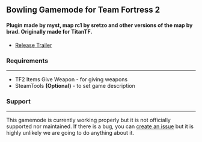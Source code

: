 Bowling Gamemode for Team Fortress 2
---
#### Plugin made by myst, map rc1 by sretzo and other versions of the map by brad. Originally made for TitanTF.
- [Release Trailer](https://www.youtube.com/watch?v=kXK2yqUzSo4)

### Requirements
---
- TF2 Items Give Weapon - for giving weapons
- SteamTools **(Optional)** - to set game description

### Support
---
This gamemode is currently working properly but it is not officially supported nor maintained. If there is a bug, you can [create an issue](https://github.com/TitanTF/Bowling-TF2/issues/new) but it is highly unlikely we are going to do anything about it.
